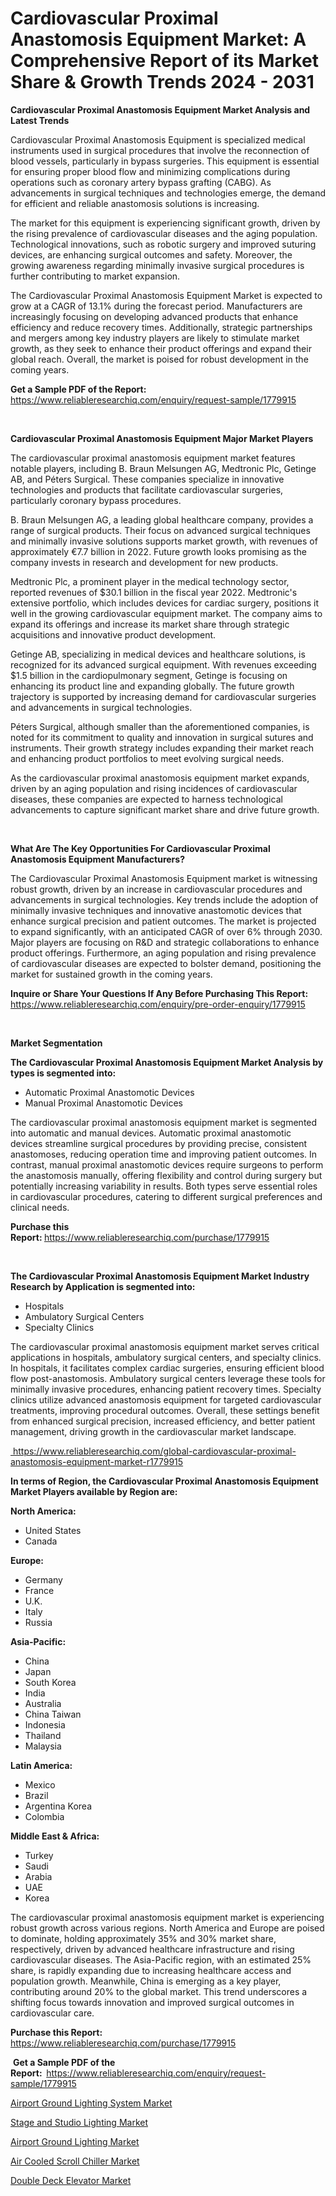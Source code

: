<p><h1>Cardiovascular Proximal Anastomosis Equipment Market: A Comprehensive Report of its Market Share & Growth Trends 2024 - 2031</h1></p><p><strong>Cardiovascular Proximal Anastomosis Equipment Market Analysis and Latest Trends</strong></p>
<p><p>Cardiovascular Proximal Anastomosis Equipment is specialized medical instruments used in surgical procedures that involve the reconnection of blood vessels, particularly in bypass surgeries. This equipment is essential for ensuring proper blood flow and minimizing complications during operations such as coronary artery bypass grafting (CABG). As advancements in surgical techniques and technologies emerge, the demand for efficient and reliable anastomosis solutions is increasing.</p><p>The market for this equipment is experiencing significant growth, driven by the rising prevalence of cardiovascular diseases and the aging population. Technological innovations, such as robotic surgery and improved suturing devices, are enhancing surgical outcomes and safety. Moreover, the growing awareness regarding minimally invasive surgical procedures is further contributing to market expansion. </p><p>The Cardiovascular Proximal Anastomosis Equipment Market is expected to grow at a CAGR of 13.1% during the forecast period. Manufacturers are increasingly focusing on developing advanced products that enhance efficiency and reduce recovery times. Additionally, strategic partnerships and mergers among key industry players are likely to stimulate market growth, as they seek to enhance their product offerings and expand their global reach. Overall, the market is poised for robust development in the coming years.</p></p>
<p><strong>Get a Sample PDF of the Report:&nbsp;</strong> <a href="https://www.reliableresearchiq.com/enquiry/request-sample/1779915?utm_campaign=1476&utm_medium=2&utm_source=Github&utm_content=ia&utm_term=09102024&utm_id=cardiovascular-proximal-anastomosis-equipment">https://www.reliableresearchiq.com/enquiry/request-sample/1779915</a></p>
<p>&nbsp;</p>
<p><strong>Cardiovascular Proximal Anastomosis Equipment Major Market Players</strong></p>
<p><p>The cardiovascular proximal anastomosis equipment market features notable players, including B. Braun Melsungen AG, Medtronic Plc, Getinge AB, and Péters Surgical. These companies specialize in innovative technologies and products that facilitate cardiovascular surgeries, particularly coronary bypass procedures.</p><p>B. Braun Melsungen AG, a leading global healthcare company, provides a range of surgical products. Their focus on advanced surgical techniques and minimally invasive solutions supports market growth, with revenues of approximately €7.7 billion in 2022. Future growth looks promising as the company invests in research and development for new products.</p><p>Medtronic Plc, a prominent player in the medical technology sector, reported revenues of $30.1 billion in the fiscal year 2022. Medtronic's extensive portfolio, which includes devices for cardiac surgery, positions it well in the growing cardiovascular equipment market. The company aims to expand its offerings and increase its market share through strategic acquisitions and innovative product development.</p><p>Getinge AB, specializing in medical devices and healthcare solutions, is recognized for its advanced surgical equipment. With revenues exceeding $1.5 billion in the cardiopulmonary segment, Getinge is focusing on enhancing its product line and expanding globally. The future growth trajectory is supported by increasing demand for cardiovascular surgeries and advancements in surgical technologies.</p><p>Péters Surgical, although smaller than the aforementioned companies, is noted for its commitment to quality and innovation in surgical sutures and instruments. Their growth strategy includes expanding their market reach and enhancing product portfolios to meet evolving surgical needs.</p><p>As the cardiovascular proximal anastomosis equipment market expands, driven by an aging population and rising incidences of cardiovascular diseases, these companies are expected to harness technological advancements to capture significant market share and drive future growth.</p></p>
<p>&nbsp;</p>
<p><strong>What Are The Key Opportunities For Cardiovascular Proximal Anastomosis Equipment Manufacturers?</strong></p>
<p><p>The Cardiovascular Proximal Anastomosis Equipment market is witnessing robust growth, driven by an increase in cardiovascular procedures and advancements in surgical technologies. Key trends include the adoption of minimally invasive techniques and innovative anastomotic devices that enhance surgical precision and patient outcomes. The market is projected to expand significantly, with an anticipated CAGR of over 6% through 2030. Major players are focusing on R&D and strategic collaborations to enhance product offerings. Furthermore, an aging population and rising prevalence of cardiovascular diseases are expected to bolster demand, positioning the market for sustained growth in the coming years.</p></p>
<p><strong>Inquire or Share Your Questions If Any Before Purchasing This Report:</strong> <a href="https://www.reliableresearchiq.com/enquiry/pre-order-enquiry/1779915?utm_campaign=1476&utm_medium=2&utm_source=Github&utm_content=ia&utm_term=09102024&utm_id=cardiovascular-proximal-anastomosis-equipment">https://www.reliableresearchiq.com/enquiry/pre-order-enquiry/1779915</a></p>
<p>&nbsp;</p>
<p><strong>Market Segmentation</strong></p>
<p><strong>The Cardiovascular Proximal Anastomosis Equipment Market Analysis by types is segmented into:</strong></p>
<p><ul><li>Automatic Proximal Anastomotic Devices</li><li>Manual Proximal Anastomotic Devices</li></ul></p>
<p><p>The cardiovascular proximal anastomosis equipment market is segmented into automatic and manual devices. Automatic proximal anastomotic devices streamline surgical procedures by providing precise, consistent anastomoses, reducing operation time and improving patient outcomes. In contrast, manual proximal anastomotic devices require surgeons to perform the anastomosis manually, offering flexibility and control during surgery but potentially increasing variability in results. Both types serve essential roles in cardiovascular procedures, catering to different surgical preferences and clinical needs.</p></p>
<p><strong>Purchase this Report:&nbsp;</strong><a href="https://www.reliableresearchiq.com/purchase/1779915?utm_campaign=1476&utm_medium=2&utm_source=Github&utm_content=ia&utm_term=09102024&utm_id=cardiovascular-proximal-anastomosis-equipment">https://www.reliableresearchiq.com/purchase/1779915</a></p>
<p>&nbsp;</p>
<p><strong>The Cardiovascular Proximal Anastomosis Equipment Market Industry Research by Application is segmented into:</strong></p>
<p><ul><li>Hospitals</li><li>Ambulatory Surgical Centers</li><li>Specialty Clinics</li></ul></p>
<p><p>The cardiovascular proximal anastomosis equipment market serves critical applications in hospitals, ambulatory surgical centers, and specialty clinics. In hospitals, it facilitates complex cardiac surgeries, ensuring efficient blood flow post-anastomosis. Ambulatory surgical centers leverage these tools for minimally invasive procedures, enhancing patient recovery times. Specialty clinics utilize advanced anastomosis equipment for targeted cardiovascular treatments, improving procedural outcomes. Overall, these settings benefit from enhanced surgical precision, increased efficiency, and better patient management, driving growth in the cardiovascular market landscape.</p></p>
<p><a href="https://www.reliableresearchiq.com/global-cardiovascular-proximal-anastomosis-equipment-market-r1779915?utm_campaign=1476&utm_medium=2&utm_source=Github&utm_content=ia&utm_term=09102024&utm_id=cardiovascular-proximal-anastomosis-equipment">&nbsp;https://www.reliableresearchiq.com/global-cardiovascular-proximal-anastomosis-equipment-market-r1779915</a></p>
<p><strong>In terms of Region, the Cardiovascular Proximal Anastomosis Equipment Market Players available by Region are:</strong></p>
<p>
    <p> <strong> North America: </strong>
        <ul>
            <li>United States</li>
            <li>Canada</li>
        </ul>
        </p> 
    <p> <strong> Europe: </strong>
        <ul>
            <li>Germany</li>
            <li>France</li>
            <li>U.K.</li>
            <li>Italy</li>
            <li>Russia</li>
        </ul>
        </p> 
    <p> <strong> Asia-Pacific: </strong>
        <ul>
            <li>China</li>
            <li>Japan</li>
            <li>South Korea</li>
            <li>India</li>
            <li>Australia</li>
            <li>China Taiwan</li>
            <li>Indonesia</li>
            <li>Thailand</li>
            <li>Malaysia</li>
        </ul>
        </p> 
    <p> <strong> Latin America: </strong>
        <ul>
            <li>Mexico</li>
            <li>Brazil</li>
            <li>Argentina Korea</li>
            <li>Colombia</li>
        </ul>
        </p> 
    <p> <strong> Middle East & Africa: </strong>
        <ul>
            <li>Turkey</li>
            <li>Saudi</li>
            <li>Arabia</li>
            <li>UAE</li>
            <li>Korea</li>
        </ul>
    </p>
    </p>
<p><p>The cardiovascular proximal anastomosis equipment market is experiencing robust growth across various regions. North America and Europe are poised to dominate, holding approximately 35% and 30% market share, respectively, driven by advanced healthcare infrastructure and rising cardiovascular diseases. The Asia-Pacific region, with an estimated 25% share, is rapidly expanding due to increasing healthcare access and population growth. Meanwhile, China is emerging as a key player, contributing around 20% to the global market. This trend underscores a shifting focus towards innovation and improved surgical outcomes in cardiovascular care.</p></p>
<p><strong>Purchase this Report: </strong><a href="https://www.reliableresearchiq.com/purchase/1779915?utm_campaign=1476&utm_medium=2&utm_source=Github&utm_content=ia&utm_term=09102024&utm_id=cardiovascular-proximal-anastomosis-equipment">https://www.reliableresearchiq.com/purchase/1779915</a></p>
<p>&nbsp;<strong>Get a Sample PDF of the Report:&nbsp;&nbsp;</strong><a href="https://www.reliableresearchiq.com/enquiry/request-sample/1779915?utm_campaign=1476&utm_medium=2&utm_source=Github&utm_content=ia&utm_term=09102024&utm_id=cardiovascular-proximal-anastomosis-equipment">https://www.reliableresearchiq.com/enquiry/request-sample/1779915</a></p>
<p><strong></strong></p>
<p><p><a href="https://www.linkedin.com/pulse/airport-ground-lighting-system-market-size-segmentation-trends-gxxbf?trackingId=FPsO%2BxynRmOK6xrBY2MtFA%3D%3D&utm_campaign=1476&utm_medium=2&utm_source=Github&utm_content=ia&utm_term=09102024&utm_id=cardiovascular-proximal-anastomosis-equipment">Airport Ground Lighting System Market</a></p><p><a href="https://www.linkedin.com/pulse/global-stage-studio-lighting-market-opportunities-challenges2024-mo91f?trackingId=H3YU3Wz4SRSIKKU4velgtw%3D%3D&utm_campaign=1476&utm_medium=2&utm_source=Github&utm_content=ia&utm_term=09102024&utm_id=cardiovascular-proximal-anastomosis-equipment">Stage and Studio Lighting Market</a></p><p><a href="https://www.linkedin.com/pulse/airport-ground-lighting-market-evolution-global-trends-regional-aynof?trackingId=OT8xuLnjRziLB11giLrl2A%3D%3D&utm_campaign=1476&utm_medium=2&utm_source=Github&utm_content=ia&utm_term=09102024&utm_id=cardiovascular-proximal-anastomosis-equipment">Airport Ground Lighting Market</a></p><p><a href="https://www.linkedin.com/pulse/what-innovations-shaping-air-cooled-scroll-chiller-market-application-zbuaf?trackingId=hXXhR2T3T3Wd2mcrc4wpBw%3D%3D&utm_campaign=1476&utm_medium=2&utm_source=Github&utm_content=ia&utm_term=09102024&utm_id=cardiovascular-proximal-anastomosis-equipment">Air Cooled Scroll Chiller Market</a></p><p><a href="https://www.linkedin.com/pulse/double-deck-elevator-market-global-share-ranking-overall-rrohf?trackingId=0F6mJBRjQAyLb3XYvRwBwQ%3D%3D&utm_campaign=1476&utm_medium=2&utm_source=Github&utm_content=ia&utm_term=09102024&utm_id=cardiovascular-proximal-anastomosis-equipment">Double Deck Elevator Market</a></p></p>
